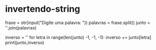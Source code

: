 # invertendo-string
frase = str(input("Digite uma palavra: "))
palavras = frase.split()
junto = ''.join(palavras)

inverso = ''
for letra in range(len(junto) -1, -1, -1):
    inverso += junto[letra]
print(junto,inverso)
